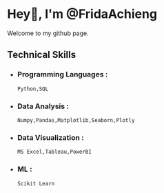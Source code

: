 
# Hey👋, I'm @FridaAchieng

Welcome to my github page.

## Technical Skills
- ### Programming Languages :
      Python,SQL
- ### Data Analysis : 
      Numpy,Pandas,Matplotlib,Seaborn,Plotly
- ### Data Visualization : 
      MS Excel,Tableau,PowerBI
- ### ML : 
      Scikit Learn

<!---
FridaAchieng/FridaAchieng is a ✨ special ✨ repository because its `README.md` (this file) appears on your GitHub profile.
You can click the Preview link to take a look at your changes.
--->
